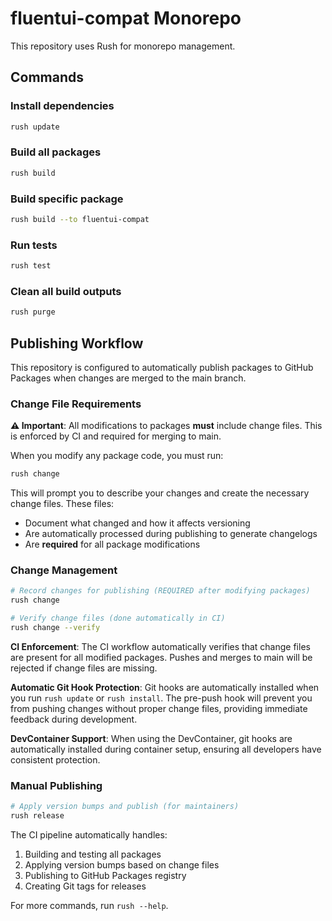# fluentui-compat Monorepo

This repository uses Rush for monorepo management.

## Commands

### Install dependencies
```bash
rush update
```

### Build all packages
```bash
rush build
```

### Build specific package
```bash
rush build --to fluentui-compat
```

### Run tests
```bash
rush test
```

### Clean all build outputs
```bash
rush purge
```

## Publishing Workflow

This repository is configured to automatically publish packages to GitHub Packages when changes are merged to the main branch.

### Change File Requirements

**⚠️ Important**: All modifications to packages **must** include change files. This is enforced by CI and required for merging to main.

When you modify any package code, you must run:
```bash
rush change
```

This will prompt you to describe your changes and create the necessary change files. These files:
- Document what changed and how it affects versioning
- Are automatically processed during publishing to generate changelogs
- Are **required** for all package modifications

### Change Management
```bash
# Record changes for publishing (REQUIRED after modifying packages)
rush change

# Verify change files (done automatically in CI)
rush change --verify
```

**CI Enforcement**: The CI workflow automatically verifies that change files are present for all modified packages. Pushes and merges to main will be rejected if change files are missing.

**Automatic Git Hook Protection**: Git hooks are automatically installed when you run `rush update` or `rush install`. The pre-push hook will prevent you from pushing changes without proper change files, providing immediate feedback during development.

**DevContainer Support**: When using the DevContainer, git hooks are automatically installed during container setup, ensuring all developers have consistent protection.

### Manual Publishing
```bash
# Apply version bumps and publish (for maintainers)
rush release
```

The CI pipeline automatically handles:
1. Building and testing all packages
2. Applying version bumps based on change files
3. Publishing to GitHub Packages registry
4. Creating Git tags for releases

For more commands, run `rush --help`.